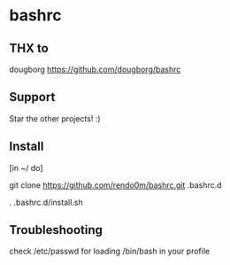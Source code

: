 # bashrc

## THX to

dougborg https://github.com/dougborg/bashrc

## Support

Star the other projects! :)

## Install

[in ~/ do]

git clone https://github.com/rendo0m/bashrc.git .bashrc.d

. .bashrc.d/install.sh

## Troubleshooting

check /etc/passwd for loading /bin/bash in your profile
